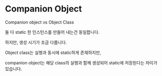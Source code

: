 # Companion Object

Companion object vs Object Class

둘 다 static 한 인스턴스를 만들어 내는건 동일합니다.

하지만, 생성 시기가 조금 다릅니다.

Object class는 실행과 동시에 static하게 존재하지만,

companion object는 해당 class의 실행과 함께 생성되어 static에 저장된다는 차이가 있습니다.
